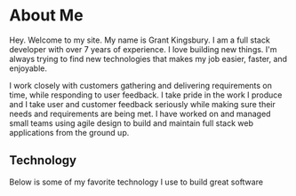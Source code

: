 <script setup>
import TechButton from './components/TechButton.vue'

import nodeImg from './tech_icons/nodejs.svg'
import vueImg from './tech_icons/vue.svg'
import angularImg from './tech_icons/angular.svg'
import tailwingImg from './tech_icons/tailwindcss.svg'
import dockerImg from './tech_icons/docker.png'
import traefikImg from './tech_icons/traefik.png'
import typescriptImg from './tech_icons/typescript.svg'
import jsImg from './tech_icons/js.svg'
import pythonImg from './tech_icons/python.svg'
import mongoImg from './tech_icons/mongo.svg'
import gitlabImg from './tech_icons/gitlab.svg'

const techList = [
  { img: nodeImg, description: 'Node.js' },
  { img: vueImg, description: 'Vue (2 & 3)' },
  { img: angularImg, description: 'Angular' },
  { img: tailwingImg, description: 'Tailwind CSS' },
  { img: dockerImg, description: 'Docker' },
  { img: traefikImg, description: 'Traefik' },
  { img: typescriptImg, description: 'TypeScript' },
  { img: jsImg, description: 'JavaScript' },
  { img: pythonImg, description: 'Python' },
  { img: mongoImg, description: 'MongoDB' },
  { img: gitlabImg, description: 'GitLab' },
]

</script>

<style scoped>
    .tech-button-container {
        display: flex;
        flex-wrap: wrap;
    }
</style>

# About Me

Hey. Welcome to my site. My name is Grant Kingsbury. I am a full stack developer with over 7 years of experience. I love building new things. I'm always trying to find new technologies that makes my job easier, faster, and enjoyable. 

I work closely with customers gathering and delivering requirements on time, while responding to user feedback. I take pride in the work I produce and I take user and customer feedback seriously while making sure their needs and requirements are being met. I have worked on and managed small teams using agile design to build and maintain full stack web applications from the ground up.

## Technology

Below is some of my favorite technology I use to build great software

<div class="tech-button-container">
    <TechButton v-for="tech in techList" :key="tech.description" :img="tech.img"/>
</div>
